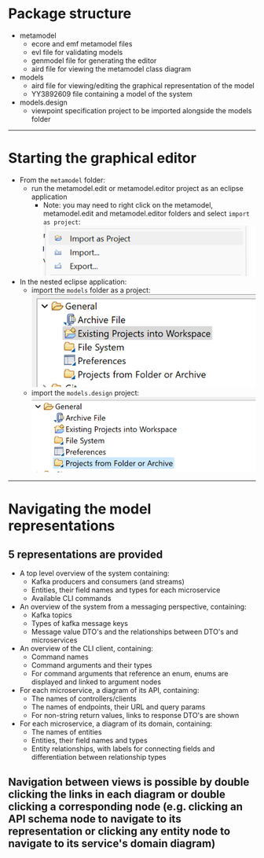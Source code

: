 # Package structure

* metamodel
  * ecore and emf metamodel files
  * evl file for validating models
  * genmodel file for generating the editor
  * aird file for viewing the metamodel class diagram
* models
  * aird file for viewing/editing the graphical representation of the model
  * YY3892609 file containing a model of the system
* models.design
  * viewpoint specification project to be imported alongside the models folder


---
# Starting the graphical editor
* From the `metamodel` folder:
  * run the metamodel.edit or metamodel.editor project as an eclipse application
    * Note: you may need to right click on the metamodel, metamodel.edit and metamodel.editor folders and select `import as project`: <br/> ![](./screenshots/import-as-project.png)
* In the nested eclipse application:
  * import the `models` folder as a project: <br/> ![](./screenshots/import-models.png)
  * import the `models.design` project:<br/>![](./screenshots/import-models-design.png)

---
# Navigating the model representations

## 5 representations are provided
* A top level overview of the system containing:
  * Kafka producers and consumers (and streams)
  * Entities, their field names and types for each microservice
  * Available CLI commands
* An overview of the system from a messaging perspective, containing:
  * Kafka topics
  * Types of kafka message keys
  * Message value DTO's and the relationships between DTO's and microservices
* An overview of the CLI client, containing:
  * Command names
  * Command arguments and their types
  * For command arguments that reference an enum, enums are displayed and linked to argument nodes
* For each microservice, a diagram of its API, containing:
  * The names of controllers/clients
  * The names of endpoints, their URL and query params
  * For non-string return values, links to response DTO's are shown
* For each microservice, a diagram of its domain, containing:
  * The names of entities
  * Entities, their field names and types
  * Entity relationships, with labels for connecting fields and differentiation between relationship types

## Navigation between views is possible by double clicking the links in each diagram or double clicking a corresponding node (e.g. clicking an API schema node to navigate to its representation or clicking any entity node to navigate to its service's domain diagram)
